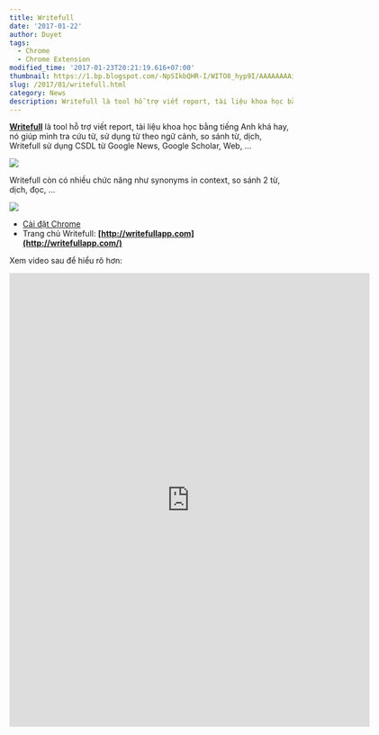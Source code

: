 ```yaml
---
title: Writefull
date: '2017-01-22'
author: Duyet
tags:
  - Chrome
  - Chrome Extension
modified_time: '2017-01-23T20:21:19.616+07:00'
thumbnail: https://1.bp.blogspot.com/-NpSIkbQHR-I/WITO8_hyp9I/AAAAAAAAidY/HYD5rOjVQo4q55AWb297izVxxl4eBnywQCLcB/s1600/80e9cd2e-f410-4f9c-bd12-8c40e9079b56.png
slug: /2017/01/writefull.html
category: News
description: Writefull là tool hỗ trợ viết report, tài liệu khoa học bằng tiếng Anh khá hay, nó giúp mình tra cứu từ, sử dụng từ theo ngữ cảnh, so sánh từ, dịch, Writefull sử dụng CSDL từ Google News, Google Scholar, Web, ...
---
```


**[Writefull](http://writefullapp.com/)** là tool hỗ trợ viết report, tài liệu khoa học bằng tiếng Anh khá hay, nó giúp mình tra cứu từ, sử dụng từ theo ngữ cảnh, so sánh từ, dịch, Writefull sử dụng CSDL từ Google News, Google Scholar, Web, ...

![](https://1.bp.blogspot.com/-NpSIkbQHR-I/WITO8_hyp9I/AAAAAAAAidY/HYD5rOjVQo4q55AWb297izVxxl4eBnywQCLcB/s1600/80e9cd2e-f410-4f9c-bd12-8c40e9079b56.png)

Writefull còn có nhiều chức năng như synonyms in context, so sánh 2 từ, dịch, đọc, ...

![](https://3.bp.blogspot.com/-mAx6OoRaeyU/WITPbbvcrtI/AAAAAAAAidc/CdcXD0b5XmQbhqaOgaMwRnRxydyW6fCQwCLcB/s1600/Screenshot%2Bfrom%2B2017-01-22%2B22-27-23.png)

- [Cài đặt Chrome](https://chrome.google.com/webstore/detail/writefull/aolaabonkiegkggfdgjjehchjmjfanng)
- Trang chủ Writefull: **[http://writefullapp.com](http://writefullapp.com/)**

Xem video sau để hiểu rõ hơn:

<iframe allowfullscreen="" frameborder="0" height="807" mozallowfullscreen="" src="https://player.vimeo.com/video/199801633" webkitallowfullscreen="" width="640"></iframe>
